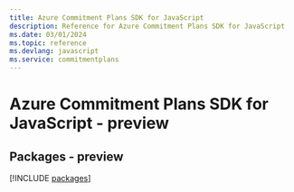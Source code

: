 ```yaml
---
title: Azure Commitment Plans SDK for JavaScript
description: Reference for Azure Commitment Plans SDK for JavaScript
ms.date: 03/01/2024
ms.topic: reference
ms.devlang: javascript
ms.service: commitmentplans
---
```

# Azure Commitment Plans SDK for JavaScript - preview
## Packages - preview
[!INCLUDE [packages](commitment-plans-index.md)]
